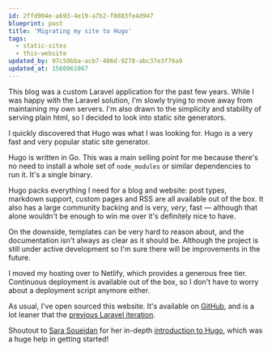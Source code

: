```yaml
---
id: 2ffd904e-a693-4e19-a7b2-f8883fe4d947
blueprint: post
title: 'Migrating my site to Hugo'
tags:
  - static-sites
  - this-website
updated_by: 97c59bba-acb7-406d-9278-abc37e3f76a9
updated_at: 1560961067
---
```

This blog was a custom Laravel application for the past few years. While I was happy with the Laravel solution, I'm slowly trying to move away from maintaining my own servers. I'm also drawn to the simplicity and stability of serving plain html, so I decided to look into static site generators.

I quickly discovered that Hugo was what I was looking for. Hugo is a very fast and very popular static site generator.

<!--more-->

Hugo is written in Go. This was a main selling point for me because there's no need to install a whole set of `node_modules` or similar dependencies to run it. It's a single binary.

Hugo packs everything I need for a blog and website: post types, markdown support, custom pages and RSS are all available out of the box. It also has a large community backing and is very, _very_, fast — although that alone wouldn't be enough to win me over it's definitely nice to have.

On the downside, templates can be very hard to reason about, and the documentation isn't always as clear as it should be. Although the project is still under active development so I'm sure there will be improvements in the future.

I moved my hosting over to Netlify, which provides a generous free tier. Continuous deployment is available out of the box, so I don't have to worry about a deployment script anymore either.

As usual, I've open sourced this website. It's available on [GitHub](https://github.com/sebastiandedeyne/sebastiandedeyne.com), and is a lot leaner that the [previous Laravel iteration](https://github.com/sebastiandedeyne/v1.sebastiandedeyne.com).

Shoutout to [Sara Soueidan](https://www.sarasoueidan.com) for her in-depth [introduction to Hugo](https://www.sarasoueidan.com/blog/jekyll-ghpages-to-hugo-netlify/), which was a huge help in getting started!